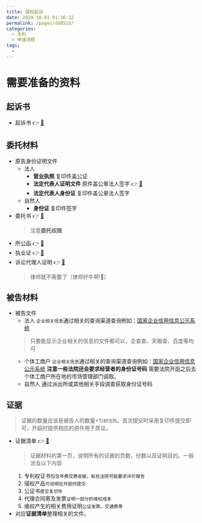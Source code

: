 ```yaml
---
title: 侵权起诉
date: 2020-10-01 01:36:32
permalink: /pages/dd851d/
categories:
  - 专利
  - 申请流程
tags:
  - 
---
```

# 需要准备的资料
## 起诉书
- 起诉书 :point_right: [:page_facing_up:](https://p.sda1.dev/0/c281f7f03ff9d015c15d542aec245a28/qsz.doc)
## 委托材料
- 原告身份证明文件
	- 法人
		- **营业执照**  复印件盖公证
		- **法定代表人证明文件** 原件盖公章法人签字 :point_right: [:page_facing_up:](https://p.sda1.dev/0/5212853f115fc4c1740b090f27a2ea96/法定代表人身份证明书.doc)
		- **法定代表人身份证** 复印件盖公章法人签字
	- 自然人
		- **身份证** 复印件签字
- 委托书 :point_right: [:page_facing_up:](https://p.sda1.dev/0/982b4c57eef9126aec07f04cdacf420e/授权代理委托书.doc)
	> 注意**委托权限**
- 所公函 :point_right: [:page_facing_up:](https://p.sda1.dev/0/c0d6e6a66d0975d677894290a4698f02/知识产权公函.doc)
- 执业证 :point_right: [:page_facing_up:](https://p.sda1.dev/0/23f7cb2af1fc69a92f1bf2997cc126f0/周豪靖代理人执业证.pdf)
- 诉讼代理人证明 :point_right: [:page_facing_up:](https://p.sda1.dev/0/ec517abe8913cdd5903edcab74806a4d/2020-09-30_16-12-32.jpg)
	> 律师就不需要了（律师好牛啊!:dog:）
## 被告材料
- 被告文件
	- 法人 `企业相关信息`通过相关的查询渠道查询例如：[国家企业信用信息公示系统](http://www.gsxt.gov.cn/index.html)
	> 只要能显示企业相关的信息的文件都可以，企查查、天眼查、百度等均可
	- 个体工商户 `企业相关信息`通过相关的查询渠道查询例如：[国家企业信用信息公示系统](http://www.gsxt.gov.cn/index.html) **注意一些法院还会要求经营者的身份证号码** 需要法院开函之后去个体工商户所在地的市场管理部门调取。
	- 自然人 通过派出所或其他相关手段调查获取身份证号码
## 证据
> 证据的数量应该是被告人的数量+1`1即法院`。首次提交时采用复印件提交即可，开庭时提供相应的原件用于质证。
- 证据清单 :point_right: [:page_facing_up:](https://p.sda1.dev/0/555317815eab6abef28d3afadd5db533/证据清单.doc)
	> 证据材料的第一页，说明所有的证据的页数，份数以及证明目的。一般涉及以下内容
	1. 专利权证书`包含年费交费收据，有些法院可能要求评价报告`
	2. 侵权产品`可说明在开庭时提交`
	3. 公证书`提交复印件`
	4. 代理合同寄及发票`证明一部分的维权成本`
	5. 维权产生的相关费用证明`公证发票、交通费等`
- 对应**证据清单**整理相关的文件。

